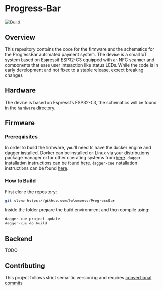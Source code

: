 # Progress-Bar

[![Build](https://github.com/9elements/ProgressBar/actions/workflows/build.yml/badge.svg?branch=main)](https://github.com/9elements/ProgressBar/actions/workflows/build.yml)

## Overview

This repository contains the code for the firmware and the schematics for the ProgressBar automated payment system.
The device is a small IoT system based on Espressif ESP32-C3 equipped with an NFC scanner and components that ease user interaction like status LEDs.
While the code is in early development and not fixed to a stable release, expect breaking changes!

## Hardware

The device is based on Espressifs ESP32-C3, the schematics will be found in the `hardware` directory.

## Firmware

### Prerequisites

In order to build the firmware, you'll need to have the docker engine and dagger installed.
Docker can be installed on Linux via your distributions package manager or for other operating systems from [here](https://www.docker.com).
`dagger` installation instructions can be found [here](https://docs.dagger.io/install).
`dagger-cue` installation instructions can be found [here](https://docs.dagger.io/sdk/cue/).


### How to Build

First clone the repository:
```bash
git clone https://github.com/9elements/ProgressBar
```

Inside the folder prepare the build environment and then compile using:
```bash
dagger-cue project update
dagger-cue do build
```

## Backend

TODO

## Contributing

This project follows strict semantic versioning and requires [conventional commits](https://www.conventionalcommits.org/en/v1.0.0/)
